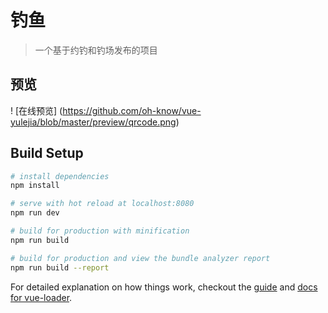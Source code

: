 # 钓鱼

> 一个基于约钓和钓场发布的项目

## 预览
! [在线预览] (https://github.com/oh-know/vue-yulejia/blob/master/preview/qrcode.png)
## Build Setup

``` bash
# install dependencies
npm install

# serve with hot reload at localhost:8080
npm run dev

# build for production with minification
npm run build

# build for production and view the bundle analyzer report
npm run build --report
```

For detailed explanation on how things work, checkout the [guide](http://vuejs-templates.github.io/webpack/) and [docs for vue-loader](http://vuejs.github.io/vue-loader).
